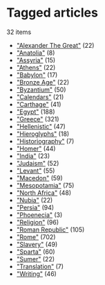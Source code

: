 # Tagged articles
32 items

* ["Alexander The Great"](tag_alexander-the-great.md) (22)
* ["Anatolia"](tag_anatolia.md) (8)
* ["Assyria"](tag_assyria.md) (15)
* ["Athens"](tag_athens.md) (22)
* ["Babylon"](tag_babylon.md) (17)
* ["Bronze Age"](tag_bronze-age.md) (22)
* ["Byzantium"](tag_byzantium.md) (50)
* ["Calendars"](tag_calendars.md) (21)
* ["Carthage"](tag_carthage.md) (41)
* ["Egypt"](tag_egypt.md) (188)
* ["Greece"](tag_greece.md) (321)
* ["Hellenistic"](tag_hellenistic.md) (47)
* ["Hieroglyphs"](tag_hieroglyphs.md) (18)
* ["Historiography"](tag_historiography.md) (7)
* ["Homer"](tag_homer.md) (44)
* ["India"](tag_india.md) (23)
* ["Judaism"](tag_judaism.md) (52)
* ["Levant"](tag_levant.md) (55)
* ["Macedon"](tag_macedon.md) (59)
* ["Mesopotamia"](tag_mesopotamia.md) (75)
* ["North Africa"](tag_north-africa.md) (48)
* ["Nubia"](tag_nubia.md) (22)
* ["Persia"](tag_persia.md) (94)
* ["Phoenecia"](tag_phoenecia.md) (3)
* ["Religion"](tag_religion.md) (96)
* ["Roman Republic"](tag_roman-republic.md) (105)
* ["Rome"](tag_rome.md) (702)
* ["Slavery"](tag_slavery.md) (49)
* ["Sparta"](tag_sparta.md) (60)
* ["Sumer"](tag_sumer.md) (22)
* ["Translation"](tag_translation.md) (7)
* ["Writing"](tag_writing.md) (46)
